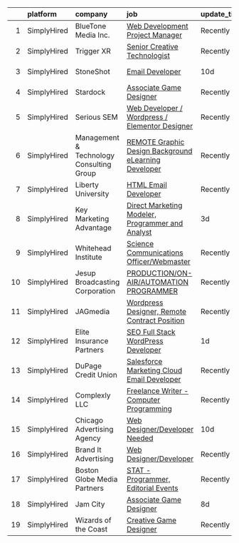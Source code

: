 

|    | platform    | company                                  | job                                                                                                                                                                  | update_time   | location                  |
|---:|:------------|:-----------------------------------------|:---------------------------------------------------------------------------------------------------------------------------------------------------------------------|:--------------|:--------------------------|
|  1 | SimplyHired | BlueTone Media Inc.                      | [Web Development Project Manager](https://www.simplyhired.com/job/nXy6fxBVei7vGDFBON_uI4qkRcJfnu4HMs9hgq5gzDzrviiEtezhAA?q=creative+programmer)                      | Recently      | Wilmington, NC            |
|  2 | SimplyHired | Trigger XR                               | [Senior Creative Technologist](https://www.simplyhired.com/job/gC0fzzOR5qgEJJ30ihFH_7_bCERz387ernsuez7pAmqDBTjo2DRp5w?q=creative+programmer)                         | Recently      | Remote                    |
|  3 | SimplyHired | StoneShot                                | [Email Developer](https://www.simplyhired.com/job/dT0z--jy33VDkipvGnrxbodqQbuNec7jS4FqLpEl9TdtKlKpvcd81A?q=creative+programmer)                                      | 10d           | New York, NY              |
|  4 | SimplyHired | Stardock                                 | [Associate Game Designer](https://www.simplyhired.com/job/EfxXooYL9yQ4fTQBXbn8W7C1CYyrJTt8cEL6ZgebYPtIAoFJDW__Rg?q=creative+programmer)                              | Recently      | Plymouth, MI              |
|  5 | SimplyHired | Serious SEM                              | [Web Developer / Wordpress / Elementor Designer](https://www.simplyhired.com/job/aCf_9_ugq9Xy9HyGkNLILKPG6qCWF7PUYz5r9eHDEN88XxCoYc1qPA?q=creative+programmer)       | Recently      | Remote                    |
|  6 | SimplyHired | Management & Technology Consulting Group | [REMOTE Graphic Design Background eLearning Developer](https://www.simplyhired.com/job/L4wQ1NKQRERsho4Q7vsICiLlZIHIc0C2ZNDKmJgVnzZF9SYTgS7iQg?q=creative+programmer) | Recently      | Raleigh, NC +24 locations |
|  7 | SimplyHired | Liberty University                       | [HTML Email Developer](https://www.simplyhired.com/job/n7ZBIoizNvg1vnbsiAIDufegw0i4ApkD0M26QH770WAN4RoUlue8Ew?q=creative+programmer)                                 | Recently      | Remote +1 location        |
|  8 | SimplyHired | Key Marketing Advantage                  | [Direct Marketing Modeler, Programmer and Analyst](https://www.simplyhired.com/job/4p2uYsb0Brv0dgLudlR_74Ka76R1azG0I7DJ7k8BVtlMJ4gr406BAg?q=creative+programmer)     | 3d            | Newtown, CT               |
|  9 | SimplyHired | Whitehead Institute                      | [Science Communications Officer/Webmaster](https://www.simplyhired.com/job/zTeP-7vQjHBHjhIlO625u3ZIvmb4wC7QZhiY36dXLxow8pUehdMYlg?q=creative+programmer)             | Recently      | Cambridge, MA             |
| 10 | SimplyHired | Jesup Broadcasting Corporation           | [PRODUCTION/ON-AIR/AUTOMATION PROGRAMMER](https://www.simplyhired.com/job/MiBPMzS6j_QoT1YrMKbk5GBZUA5A1FVA_R0thz279o71Q2ZWVp7GUA?q=creative+programmer)              | Recently      | Jesup, GA                 |
| 11 | SimplyHired | JAGmedia                                 | [Wordpress Designer, Remote Contract Position](https://www.simplyhired.com/job/HiAZ_Gzd_7bBwM72Sk-OLLCLoBHXCSjOUsCpzDRPfrWyGRm0lT1iTA?q=creative+programmer)         | Recently      | California                |
| 12 | SimplyHired | Elite Insurance Partners                 | [SEO Full Stack WordPress Developer](https://www.simplyhired.com/job/wyiGrwS0FMo6Cc1n2MfcPlO5MWiVt-0Bzi_IaDU7S-jYRhOLABvoHg?q=creative+programmer)                   | 1d            | Remote                    |
| 13 | SimplyHired | DuPage Credit Union                      | [Salesforce Marketing Cloud Email Developer](https://www.simplyhired.com/job/KP4Ji5X7xfT8ji3uxFpuXMEuE4-BWNYLw_x8z9zocs-NjnwqbbHK_g?q=creative+programmer)           | Recently      | Naperville, IL            |
| 14 | SimplyHired | Complexly LLC                            | [Freelance Writer - Computer Programming](https://www.simplyhired.com/job/evl59kfFllgZp6l9IsZUXLVDtE9hBNYGkXvqVq8eLn3KtP6orj4i1g?q=creative+programmer)              | Recently      | Remote                    |
| 15 | SimplyHired | Chicago Advertising Agency               | [Web Designer/Developer Needed](https://www.simplyhired.com/job/3WomrldDVp_gZau2C1LngZoA36zG91ldOR1uxfIywCG-c5eoqglKUw?q=creative+programmer)                        | 10d           | Remote                    |
| 16 | SimplyHired | Brand It Advertising                     | [Web Designer/Developer](https://www.simplyhired.com/job/MBC5jNZlctiGop_JMwl65IaNfMsmHz40W3RSndqHJQ_otaO2oSgyHg?q=creative+programmer)                               | Recently      | Spokane, WA               |
| 17 | SimplyHired | Boston Globe Media Partners              | [STAT - Programmer, Editorial Events](https://www.simplyhired.com/job/snH9c-hbUzqpHmHt090UMHrgyZaSO1XTA2Z4toKS8mua0PhOcCb_pg?q=creative+programmer)                  | Recently      | Boston, MA                |
| 18 | SimplyHired | Jam City                                 | [Associate Game Designer](https://www.simplyhired.com/job/iarp7AtkrHM9tFCpyC6FHTS1Zx7qFMixGIymbOj1qkrx6RPMpeDZow?q=creative+programmer)                              | 8d            | California                |
| 19 | SimplyHired | Wizards of the Coast                     | [Creative Game Designer](https://www.simplyhired.com/job/3U5NPAcld9zZ3VOc-NItCD-NzNvgqaZqPjmcmGZRZsaeN5WygOP2eA?q=creative+programmer)                               | Recently      | Renton, WA                |